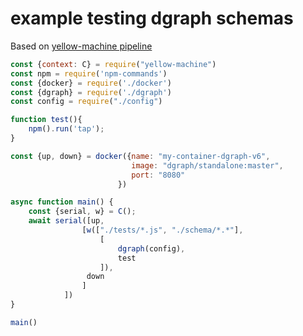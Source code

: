 # example testing dgraph schemas

Based on [yellow-machine pipeline](https://github.com/yellowmachine/yellow-machine#readme)

```js
const {context: C} = require("yellow-machine")
const npm = require('npm-commands')
const {docker} = require('./docker')
const {dgraph} = require('./dgraph')
const config = require("./config")

function test(){
    npm().run('tap');
}

const {up, down} = docker({name: "my-container-dgraph-v6", 
                           image: "dgraph/standalone:master", 
                           port: "8080"
                        })

async function main() {
    const {serial, w} = C();
    await serial([up, 
                [w(["./tests/*.js", "./schema/*.*"], 
                    [
                        dgraph(config), 
                        test
                    ]), 
                 down
                ]
            ])
}

main()

```